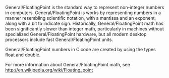 General/FloatingPoint is the standard way to represent non-integer numbers in computers. General/FloatingPoint is works by representing numbers in a manner resembling scientific notation, with a mantissa and an exponent, along with a bit to indicate sign. Historically, General/FloatingPoint math has been significantly slower than integer math, particularly in machines without specialized General/FloatingPoint hardware, but all modern desktop processors include fast General/FloatingPoint units.

General/FloatingPoint numbers in C code are created by using the types     float and     double.

For more information about General/FloatingPoint math, see http://en.wikipedia.org/wiki/Floating_point
